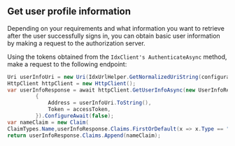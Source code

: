 ## Get user profile information

Depending on your requirements and what information you want to retrieve after the user successfully signs in, you can obtain basic user information by making a request to the authorization server.

Using the tokens obtained from the `IdxClient's AuthenticateAsync`
method, make a request to the following endpoint:

```csharp
Uri userInfoUri = new Uri(IdxUrlHelper.GetNormalizedUriString(configuration.Issuer, "v1/userinfo"));
HttpClient httpClient = new HttpClient();
var userInfoResponse = await httpClient.GetUserInfoAsync(new UserInfoRequest
         {
             Address = userInfoUri.ToString(),
             Token = accessToken,
         }).ConfigureAwait(false);
var nameClaim = new Claim(
ClaimTypes.Name,userInfoResponse.Claims.FirstOrDefault(x => x.Type == "name")?.Value);
return userInfoResponse.Claims.Append(nameClaim);
```
